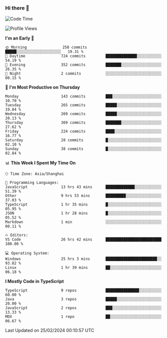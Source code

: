 ### Hi there 👋

<!--
**waynelwz/waynelwz** is a ✨ _special_ ✨ repository because its `README.md` (this file) appears on your GitHub profile.

Here are some ideas to get you started:

- 🔭 I’m currently working on ...
- 🌱 I’m currently learning ...
- 👯 I’m looking to collaborate on ...
- 🤔 I’m looking for help with ...
- 💬 Ask me about ...
- 📫 How to reach me: ...
- 😄 Pronouns: ...
- ⚡ Fun fact: ...
-->

<!--START_SECTION:waka-->
![Code Time](http://img.shields.io/badge/Code%20Time-2%2C510%20hrs%2038%20mins-blue)

![Profile Views](http://img.shields.io/badge/Profile%20Views-1-blue)

**I'm an Early 🐤** 

```text
🌞 Morning                258 commits         █████░░░░░░░░░░░░░░░░░░░░   19.31 % 
🌆 Daytime                724 commits         ██████████████░░░░░░░░░░░   54.19 % 
🌃 Evening                352 commits         ███████░░░░░░░░░░░░░░░░░░   26.35 % 
🌙 Night                  2 commits           ░░░░░░░░░░░░░░░░░░░░░░░░░   00.15 % 
```
📅 **I'm Most Productive on Thursday** 

```text
Monday                   143 commits         ███░░░░░░░░░░░░░░░░░░░░░░   10.70 % 
Tuesday                  265 commits         █████░░░░░░░░░░░░░░░░░░░░   19.84 % 
Wednesday                269 commits         █████░░░░░░░░░░░░░░░░░░░░   20.13 % 
Thursday                 369 commits         ███████░░░░░░░░░░░░░░░░░░   27.62 % 
Friday                   224 commits         ████░░░░░░░░░░░░░░░░░░░░░   16.77 % 
Saturday                 28 commits          █░░░░░░░░░░░░░░░░░░░░░░░░   02.10 % 
Sunday                   38 commits          █░░░░░░░░░░░░░░░░░░░░░░░░   02.84 % 
```


📊 **This Week I Spent My Time On** 

```text
🕑︎ Time Zone: Asia/Shanghai

💬 Programming Languages: 
JavaScript               13 hrs 43 mins      █████████████░░░░░░░░░░░░   51.39 % 
Other                    9 hrs 53 mins       █████████░░░░░░░░░░░░░░░░   37.03 % 
TypeScript               1 hr 35 mins        █░░░░░░░░░░░░░░░░░░░░░░░░   05.95 % 
JSON                     1 hr 28 mins        █░░░░░░░░░░░░░░░░░░░░░░░░   05.52 % 
Markdown                 1 min               ░░░░░░░░░░░░░░░░░░░░░░░░░   00.11 % 

🔥 Editors: 
VS Code                  26 hrs 42 mins      █████████████████████████   100.00 % 

💻 Operating System: 
Windows                  25 hrs 3 mins       ███████████████████████░░   93.82 % 
Linux                    1 hr 39 mins        ██░░░░░░░░░░░░░░░░░░░░░░░   06.18 % 
```

**I Mostly Code in TypeScript** 

```text
TypeScript               9 repos             ███████████████░░░░░░░░░░   60.00 % 
Java                     3 repos             █████░░░░░░░░░░░░░░░░░░░░   20.00 % 
JavaScript               2 repos             ███░░░░░░░░░░░░░░░░░░░░░░   13.33 % 
MDX                      1 repo              ██░░░░░░░░░░░░░░░░░░░░░░░   06.67 % 
```




 Last Updated on 25/02/2024 00:10:57 UTC
<!--END_SECTION:waka-->
